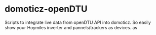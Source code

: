 # domoticz-openDTU
Scripts to integrate live data from openDTU API into domoticz. So easily show your Hoymiles inverter and pannels/trackers as devices. as 
